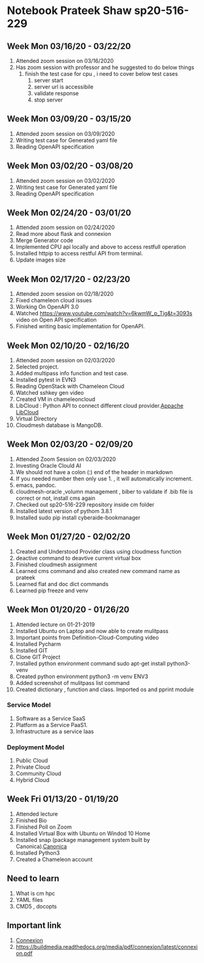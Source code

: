 # Notebook Prateek Shaw sp20-516-229


## Week Mon 03/16/20 - 03/22/20

1. Attended zoom session on 03/16/2020
1. Has zoom session with professor and he suggested to do below things
   1. finish the test case for cpu , i need to cover below test cases
      1. server start
      1. server url is accessibile 
      1. validate response 
      1. stop server 
      


## Week Mon 03/09/20 - 03/15/20

1. Attended zoom session on 03/09/2020
1. Writing test case for Generated yaml file
1. Reading OpenAPI specification


## Week Mon 03/02/20 - 03/08/20

1. Attended zoom session on 03/02/2020
1. Writing test case for Generated yaml file
1. Reading OpenAPI specification


## Week Mon 02/24/20 - 03/01/20

1. Attended zoom session on 02/24/2020
1. Read more about flask and connexion
1. Merge Generator code
1. Implemented CPU api locally and above to access restfull operation
1. Installed httpip to access restful API from terminal.
1. Update images size

## Week Mon 02/17/20 - 02/23/20

1. Attended zoom session on 02/18/2020
1. Fixed chameleon cloud issues
1. Working On OpenAPI 3.0
1. Watched <https://www.youtube.com/watch?v=6kwmW_p_Tig&t=3093s> video on Open API specification
1. Finished writing basic implementation for OpenAPI.

## Week Mon 02/10/20 - 02/16/20

1. Attended zoom session on 02/03/2020
1. Selected project.
1. Added multipass info function and test case.
1. Installed pytest in EVN3
1. Reading OpenStack with Chameleon Cloud
1. Watched sshkey gen video
1. Created VM in chameleoncloud 
1. LibCloud : Python API to connect different cloud provider.[Appache LibCloud](http://libcloud.apache.org/)
1. Virtual Directory
1. Cloudmesh database is MangoDB.



## Week Mon 02/03/20 - 02/09/20

1. Attended Zoom Session on 02/03/2020
1. Investing Oracle Clould AI
1. We should not have a colon (:) end of the header in markdown
1. If you needed number then only use 1. , it will automatically increment.
1. emacs, pandoc.
1. cloudmesh-oracle ,volumn management , biber to validate if .bib file is correct or not, install cms again
1. Checked out sp20-516-229 repository inside cm folder
1. Installed latest version of pythom 3.8.1
1. Installed sudo pip install cyberaide-bookmanager

## Week Mon 01/27/20 - 02/02/20

1. Created and Understood Provider class using cloudmess function  
1. deactive command to deavtive current virtual box  
1. Finished cloudmesh assignment  
1. Learned cms command and also created new command name as prateek  
1. Learned flat and doc dict commands  
1. Learned pip freeze and venv

## Week Mon 01/20/20 - 01/26/20

1. Attended lecture on 01-21-2019  
1. Installed Ubuntu on Laptop and now able to create mulitpass  
1. Important points from Definition-Cloud-Computing video  
1. Installed Pycharm  
1. Installed GIT   
1. Clone GIT Project  
1. Installed python environment command sudo apt-get install python3-venv  
1. Created python environment python3 -m venv ENV3  
1. Added screenshot of mulitpass list command    
1. Created dictionary , function and class. Imported os and pprint module 

### Service Model 

1. Software as a Service SaaS
1. Platform as a Service PaaS1. 
1. Infrastructure as a service Iaas 

### Deployment Model

1. Public Cloud
1. Private Cloud
1. Community Cloud
1. Hybrid Cloud

## Week Fri 01/13/20 - 01/19/20

1. Attended lecture
1. Finished Bio
1. Finished Poll on Zoom
1. Installed Virtual Box with Ubuntu on Windod 10 Home
1. Installed snap (package management system built by Canonica).[Canonica](https://snapcraft.io/docs/installing-snap-on-ubuntu)
1. Installed Python3
1. Created a Chameleon account



## Need to learn

1. What is cm hpc
1. YAML files 
1. CMD5 , docopts 

## Important link

1. [Connexion](https://github.com/zalando/connexion)
1. <https://buildmedia.readthedocs.org/media/pdf/connexion/latest/connexion.pdf>
